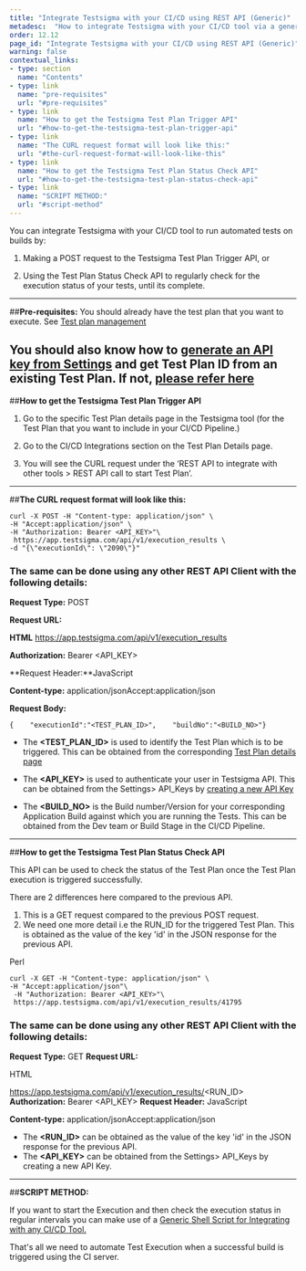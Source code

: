 ```yaml
---
title: "Integrate Testsigma with your CI/CD using REST API (Generic)"
metadesc:  "How to integrate Testsigma with your CI/CD tool via a generic REST API"
order: 12.12
page_id: "Integrate Testsigma with your CI/CD using REST API (Generic)"
warning: false
contextual_links:
- type: section
  name: "Contents"
- type: link
  name: "pre-requisites"
  url: "#pre-requisites"
- type: link
  name: "How to get the Testsigma Test Plan Trigger API"
  url: "#how-to-get-the-testsigma-test-plan-trigger-api"
- type: link
  name: "The CURL request format will look like this:"
  url: "#the-curl-request-format-will-look-like-this"
- type: link
  name: "How to get the Testsigma Test Plan Status Check API"
  url: "#how-to-get-the-testsigma-test-plan-status-check-api"
- type: link
  name: "SCRIPT METHOD:"
  url: "#script-method"
---
```

You can integrate Testsigma with your CI/CD tool to run automated tests on builds by:

1. Making a POST request to the Testsigma Test Plan Trigger API, or

2. Using the Test Plan Status Check API to regularly check for the execution status of your tests, until its complete.

---
##**Pre-requisites:**
 You should already have the test plan that you want to execute. See [Test plan management](https://testsigma.com/docs/test-management/test-plans/overview/)

You should also know how to [generate an API key from Settings](http://testsigma.com/docs/configuration/api-keys/) and get Test Plan ID from an existing Test Plan. If not, [please refer here](https://testsigma.com/docs/continuous-integration/get-test-plan-details/)
---
##**How to get the Testsigma Test Plan Trigger API**
1. Go to the specific Test Plan details page in the Testsigma tool (for the Test Plan that you want to include in your CI/CD Pipeline.) 

2. Go to the CI/CD Integrations section on the Test Plan Details page.

3. You will see the CURL request under the ‘REST API to integrate with other tools > REST API call to start Test Plan’. 
---
##**The CURL request format will look like this:**
```
curl -X POST -H "Content-type: application/json" \
-H "Accept:application/json" \
-H "Authorization: Bearer <API_KEY>"\
 https://app.testsigma.com/api/v1/execution_results \
-d "{\"executionId\": \"2090\"}"
```

### The same can be done using any other REST API Client with the following details:


**Request Type:**  POST

**Request URL:** 

**HTML**
https://app.testsigma.com/api/v1/execution_results

**Authorization:**  Bearer <API_KEY>

**Request Header:**JavaScript

**Content-type:** application/jsonAccept:application/json

**Request Body:** 

```{    "executionId":"<TEST_PLAN_ID>",    "buildNo":"<BUILD_NO>"}```


 - The **<TEST_PLAN_ID>** is used to identify the Test Plan which is to be triggered. This can be obtained from the corresponding [ Test Plan details page](https://testsigma.com/docs/continuous-integration/get-test-plan-details/)

 - The **<API_KEY>** is used to authenticate your user in Testsigma API. This can be obtained from the Settings> API_Keys by [creating a new API Key](http://testsigma.com/docs/configuration/api-keys/)

- The **<BUILD_NO>** is the Build number/Version for your corresponding Application Build against which you are running the Tests. This can be obtained from the Dev team or Build Stage in the CI/CD Pipeline.

---
##**How to get the Testsigma Test Plan Status Check API**
 
This API can be used to check the status of the Test Plan once the Test Plan execution is triggered successfully.
 
There are 2 differences here compared to the previous API.
1. This is a GET request compared to the previous POST request.
2. We need one more detail i.e the RUN_ID for the triggered Test Plan. This is obtained as the value of the key 'id' in the JSON response for the previous API.

Perl
```
curl -X GET -H "Content-type: application/json" \
-H "Accept:application/json"\
 -H "Authorization: Bearer <API_KEY>"\
 https://app.testsigma.com/api/v1/execution_results/41795
```

### The same can be done using any other REST API Client with the following details:

**Request Type:** GET
**Request URL:** 

HTML

https://app.testsigma.com/api/v1/execution_results/<RUN_ID>
**Authorization:** Bearer <API_KEY>
**Request Header:** JavaScript

**Content-type:** application/jsonAccept:application/json
 
 - The **<RUN_ID>** can be obtained as the value of the key 'id' in the JSON response for the previous API.
- The **<API_KEY>** can be obtained from the Settings> API_Keys by creating a new API Key.
 
---
##**SCRIPT METHOD:**

If you want to start the Execution and then check the execution status in regular intervals you can make use of a [Generic Shell Script for Integrating with any CI/CD Tool.](https://testsigma.com/docs/continuous-integration/shell-script/)
 
That's all we need to automate Test Execution when a successful build is triggered using the CI server.



